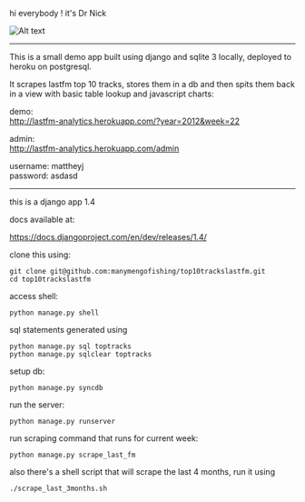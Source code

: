 hi everybody ! it's Dr Nick

![Alt text](http://images.wikia.com/simpsons/images/5/5e/Dr._Riviera.png)

***

This is a small demo app built using django and sqlite 3 locally, deployed to heroku on postgresql.

It scrapes lastfm top 10 tracks, stores them in a db and then spits them back in a view with basic table lookup and javascript charts:

demo:  
http://lastfm-analytics.herokuapp.com/?year=2012&week=22

admin:  
http://lastfm-analytics.herokuapp.com/admin

username: mattheyj  
password: asdasd

***

this is a django app 1.4

docs available at:

https://docs.djangoproject.com/en/dev/releases/1.4/

clone this using:

    git clone git@github.com:manymengofishing/top10trackslastfm.git
    cd top10trackslastfm

access shell:  

    python manage.py shell

sql statements generated using

    python manage.py sql toptracks
    python manage.py sqlclear toptracks

setup db:  

    python manage.py syncdb

run the server:  

    python manage.py runserver     


run scraping command that runs for current week: 

    python manage.py scrape_last_fm

also there's a shell script that will scrape the last 4 months, run it using 

    ./scrape_last_3months.sh


